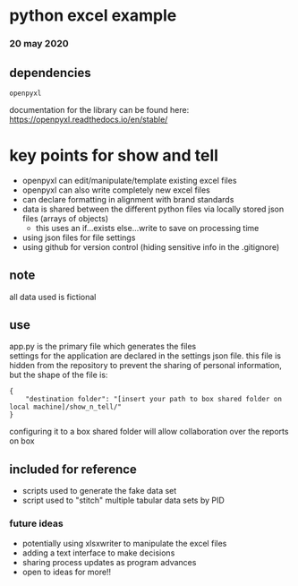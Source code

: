 # python excel example
### 20 may 2020

## dependencies
```
openpyxl
```
documentation for the library can be found here: https://openpyxl.readthedocs.io/en/stable/

# key points for show and tell
* openpyxl can edit/manipulate/template existing excel files
* openpyxl can also write completely new excel files
* can declare formatting in alignment with brand standards
* data is shared between the different python files via locally stored json files (arrays of objects)
    * this uses an if...exists else...write to save on processing time
* using json files for file settings
* using github for version control (hiding sensitive info in the .gitignore)


## note
all data used is fictional

## use
app.py is the primary file which generates the files\
settings for the application are declared in the settings json file. this file is hidden from the repository to prevent the sharing of personal information, but the shape of the file is:
```
{
    "destination folder": "[insert your path to box shared folder on local machine]/show_n_tell/"
}
```
configuring it to a box shared folder will allow collaboration over the reports on box


## included for reference
* scripts used to generate the fake data set
* script used to "stitch" multiple tabular data sets by PID


### future ideas
* potentially using xlsxwriter to manipulate the excel files
* adding a text interface to make decisions
* sharing process updates as program advances
* open to ideas for more!!